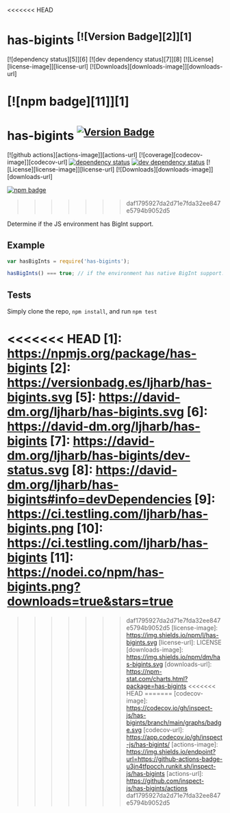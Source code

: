 <<<<<<< HEAD
# has-bigints <sup>[![Version Badge][2]][1]</sup>

[![dependency status][5]][6]
[![dev dependency status][7]][8]
[![License][license-image]][license-url]
[![Downloads][downloads-image]][downloads-url]

[![npm badge][11]][1]
=======
# has-bigints <sup>[![Version Badge][npm-version-svg]][package-url]</sup>

[![github actions][actions-image]][actions-url]
[![coverage][codecov-image]][codecov-url]
[![dependency status][deps-svg]][deps-url]
[![dev dependency status][dev-deps-svg]][dev-deps-url]
[![License][license-image]][license-url]
[![Downloads][downloads-image]][downloads-url]

[![npm badge][npm-badge-png]][package-url]
>>>>>>> daf1795927da2d71e7fda32ee847e5794b9052d5

Determine if the JS environment has BigInt support.

## Example

```js
var hasBigInts = require('has-bigints');

hasBigInts() === true; // if the environment has native BigInt support. Not polyfillable, not forgeable.
```

## Tests
Simply clone the repo, `npm install`, and run `npm test`

<<<<<<< HEAD
[1]: https://npmjs.org/package/has-bigints
[2]: https://versionbadg.es/ljharb/has-bigints.svg
[5]: https://david-dm.org/ljharb/has-bigints.svg
[6]: https://david-dm.org/ljharb/has-bigints
[7]: https://david-dm.org/ljharb/has-bigints/dev-status.svg
[8]: https://david-dm.org/ljharb/has-bigints#info=devDependencies
[9]: https://ci.testling.com/ljharb/has-bigints.png
[10]: https://ci.testling.com/ljharb/has-bigints
[11]: https://nodei.co/npm/has-bigints.png?downloads=true&stars=true
=======
[package-url]: https://npmjs.org/package/has-bigints
[npm-version-svg]: https://versionbadg.es/inspect-js/has-bigints.svg
[deps-svg]: https://david-dm.org/inspect-js/has-bigints.svg
[deps-url]: https://david-dm.org/inspect-js/has-bigints
[dev-deps-svg]: https://david-dm.org/inspect-js/has-bigints/dev-status.svg
[dev-deps-url]: https://david-dm.org/inspect-js/has-bigints#info=devDependencies
[npm-badge-png]: https://nodei.co/npm/has-bigints.png?downloads=true&stars=true
>>>>>>> daf1795927da2d71e7fda32ee847e5794b9052d5
[license-image]: https://img.shields.io/npm/l/has-bigints.svg
[license-url]: LICENSE
[downloads-image]: https://img.shields.io/npm/dm/has-bigints.svg
[downloads-url]: https://npm-stat.com/charts.html?package=has-bigints
<<<<<<< HEAD
=======
[codecov-image]: https://codecov.io/gh/inspect-js/has-bigints/branch/main/graphs/badge.svg
[codecov-url]: https://app.codecov.io/gh/inspect-js/has-bigints/
[actions-image]: https://img.shields.io/endpoint?url=https://github-actions-badge-u3jn4tfpocch.runkit.sh/inspect-js/has-bigints
[actions-url]: https://github.com/inspect-js/has-bigints/actions
>>>>>>> daf1795927da2d71e7fda32ee847e5794b9052d5
